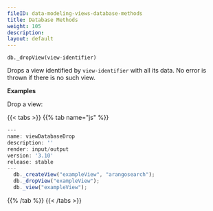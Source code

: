 ```yaml
---
fileID: data-modeling-views-database-methods
title: Database Methods
weight: 105
description: 
layout: default
---
```

`db._dropView(view-identifier)`

Drops a view identified by `view-identifier` with all its data. No error is
thrown if there is no such view.

**Examples**

Drop a view:


 {{< tabs >}}
{{% tab name="js" %}}
```js
---
name: viewDatabaseDrop
description: ''
render: input/output
version: '3.10'
release: stable
---
  db._createView("exampleView", "arangosearch");
  db._dropView("exampleView");
  db._view("exampleView");
```
{{% /tab %}}
{{< /tabs >}}
 



